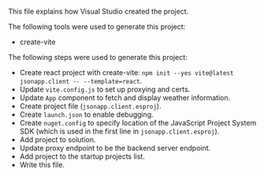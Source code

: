 This file explains how Visual Studio created the project.

The following tools were used to generate this project:
- create-vite

The following steps were used to generate this project:
- Create react project with create-vite: `npm init --yes vite@latest jsonapp.client -- --template=react`.
- Update `vite.config.js` to set up proxying and certs.
- Update `App` component to fetch and display weather information.
- Create project file (`jsonapp.client.esproj`).
- Create `launch.json` to enable debugging.
- Create `nuget.config` to specify location of the JavaScript Project System SDK (which is used in the first line in `jsonapp.client.esproj`).
- Add project to solution.
- Update proxy endpoint to be the backend server endpoint.
- Add project to the startup projects list.
- Write this file.
